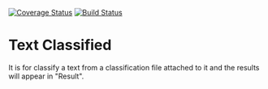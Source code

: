 [![Coverage Status](https://coveralls.io/repos/github/ManarNaif/Workshop2/badge.svg?branch=main)](https://coveralls.io/github/ManarNaif/Workshop2?branch=main)
[![Build Status](https://app.travis-ci.com/ManarNaif/Workshop2.svg?branch=main)](https://app.travis-ci.com/ManarNaif/Workshop2)

# Text Classified

It is for classify a text from a classification file attached to it and the results will appear in "Result".
